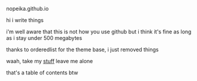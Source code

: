 nopeika.github.io

hi i write things 

i'm well aware that this is not how you use github but i think it's fine as long as i stay under 500 megabytes

thanks to orderedlist for the theme base, i just removed things

waah, take my [stuff](https://nopeika.github.io/toc.md) leave me alone

that's a table of contents btw

